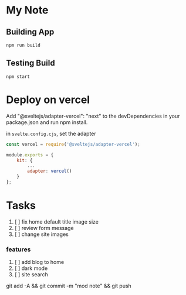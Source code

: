 # My Note

## Building App

```npm
npm run build
```

## Testing Build

```npm
npm start
```

# Deploy on vercel

Add "@sveltejs/adapter-vercel": "next" to the devDependencies in your package.json and run npm install.

in `svelte.config.cjs`, set the adapter

```javascript
const vercel = require('@sveltejs/adapter-vercel');

module.exports = {
	kit: {
		...
		adapter: vercel()
	}
};
```

# Tasks

1. [ ] fix home default title image size
1. [ ] review form message
1. [ ] change site images

### features

1. [ ] add blog to home
1. [ ] dark mode
1. [ ] site search

git add -A && git commit -m "mod note" && git push
